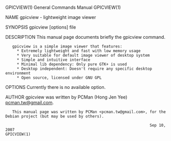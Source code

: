GPICVIEW(1)                                                   General Commands Manual                                                  GPICVIEW(1)

NAME
       gpicview - lightweight image viewer

SYNOPSIS
       gpicview [options] file

DESCRIPTION
       This manual page documents briefly the gpicview command.

       gpicview is a simple image viewer that features:
         * Extremely lightweight and fast with low memory usage
         * Very suitable for default image viewer of desktop system
         * Simple and intuitive interface
         * Minimal lib dependency: Only pure GTK+ is used
         * Desktop independent: Doesn't require any specific desktop environment
         * Open source, licensed under GNU GPL

OPTIONS
       Currently there is no available option.

AUTHOR
       gpicview was written by PCMan (Hong Jen Yee) <pcman.tw@gmail.com>.

       This manual page was written by PCMan <pcman.tw@gmail.com>, for the Debian project (but may be used by others).

                                                                   Sep 10, 2007                                                        GPICVIEW(1)
